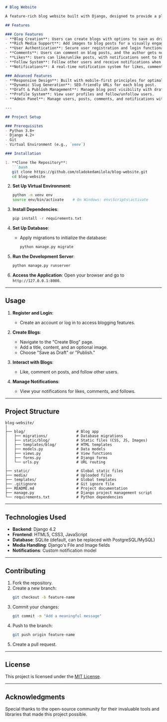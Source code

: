 ```markdown
# Blog Website

A feature-rich blog website built with Django, designed to provide a platform for users to create, publish, and interact with blog content. Users can like posts, comment on them, follow other users, and receive notifications for various interactions.

## Features

### Core Features
- **Blog Creation**: Users can create blogs with options to save as drafts or publish immediately.
- **Rich Media Support**: Add images to blog posts for a visually engaging experience.
- **User Authentication**: Secure user registration and login functionality.
- **Comments**: Users can comment on blog posts, and the author gets notified.
- **Likes**: Users can like/unlike posts, with notifications sent to the author.
- **Follow System**: Follow other users and receive notifications when followed.
- **Notifications**: A real-time notification system for likes, comments, and follows.

### Advanced Features
- **Responsive Design**: Built with mobile-first principles for optimal viewing on any device.
- **Dynamic Slug Generation**: SEO-friendly URLs for each blog post.
- **Draft & Publish Management**: Manage blog post visibility with draft and publish options.
- **Profile System**: View user profiles and follow/unfollow users.
- **Admin Panel**: Manage users, posts, comments, and notifications with Django's built-in admin interface.

---

## Project Setup

### Prerequisites
- Python 3.8+
- Django 4.2+
- Git
- Virtual Environment (e.g., `venv`)

### Installation

1. **Clone the Repository**:
   ```bash
   git clone https://github.com/oladokedamilola/blog-website.git
   cd blog-website
   ```

2. **Set Up Virtual Environment**:
   ```bash
   python -m venv env
   source env/bin/activate    # On Windows: env\Scripts\activate
   ```

3. **Install Dependencies**:
   ```bash
   pip install -r requirements.txt
   ```

4. **Set Up Database**:
   - Apply migrations to initialize the database:
     ```bash
     python manage.py migrate
     ```

5. **Run the Development Server**:
   ```bash
   python manage.py runserver
   ```

6. **Access the Application**:
   Open your browser and go to `http://127.0.0.1:8000`.

---

## Usage

1. **Register and Login**:
   - Create an account or log in to access blogging features.

2. **Create Blogs**:
   - Navigate to the "Create Blog" page.
   - Add a title, content, and an optional image.
   - Choose "Save as Draft" or "Publish."

3. **Interact with Blogs**:
   - Like, comment on posts, and follow other users.

4. **Manage Notifications**:
   - View your notifications for likes, comments, and follows.

---

## Project Structure

```
blog-website/
│
├── blog/                       # Blog app
│   ├── migrations/             # Database migrations
│   ├── static/blog/            # Static files (CSS, JS, Images)
│   ├── templates/blog/         # HTML templates
│   ├── models.py               # Data models
│   ├── views.py                # View functions
│   ├── forms.py                # Django forms
│   └── urls.py                 # URL routing
│
├── static/                     # Global static files
├── media/                      # Uploaded files
├── templates/                  # Global templates
├── .gitignore                  # Git ignore file
├── README.md                   # Project documentation
├── manage.py                   # Django project management script
└── requirements.txt            # Python dependencies
```

---

## Technologies Used

- **Backend**: Django 4.2
- **Frontend**: HTML5, CSS3, JavaScript
- **Database**: SQLite (default, can be replaced with PostgreSQL/MySQL)
- **Media Handling**: Django's File and Image fields
- **Notifications**: Custom notification model

---

## Contributing

1. Fork the repository.
2. Create a new branch:
   ```bash
   git checkout -b feature-name
   ```
3. Commit your changes:
   ```bash
   git commit -m "Add a meaningful message"
   ```
4. Push to the branch:
   ```bash
   git push origin feature-name
   ```
5. Create a pull request.

---

## License

This project is licensed under the [MIT License](LICENSE).

---

## Acknowledgments

Special thanks to the open-source community for their invaluable tools and libraries that made this project possible.
```